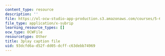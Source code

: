 ```yaml
---
content_type: resource
description: ''
file: https://ol-ocw-studio-app-production.s3.amazonaws.com/courses/5-61-physical-chemistry-fall-2017/93dcfd6ad52fdd05dcffc63debb74969_BEs4K6LSGzo.srt
file_type: application/x-subrip
learning_resource_types: []
ocw_type: OCWFile
resourcetype: Other
title: 3play caption file
uid: 93dcfd6a-d52f-dd05-dcff-c63debb74969
---
```

